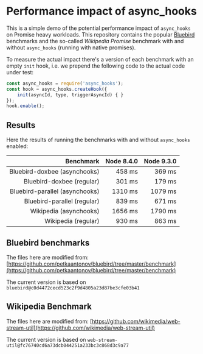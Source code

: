 # Performance impact of async_hooks

This is a simple demo of the potential performance impact of `async_hooks`
on Promise heavy workloads. This repository contains the popular
[Bluebird](https://github.com/petkaantonov/bluebird) benchmarks and the
so-called *Wikipedia Promise* benchmark with and
without `async_hooks` (running with native promises).

To measure the actual impact there's a version of each benchmark with
an empty `init` hook, i.e. we prepend the following code to the actual
code under test:

```js
const async_hooks = require('async_hooks');
const hook = async_hooks.createHook({
    init(asyncId, type, triggerAsyncId) { }
});
hook.enable();
```


## Results

Here the results of running the benchmarks with and without `async_hooks`
enabled:

| Benchmark                      | Node 8.4.0 | Node 9.3.0 |
| ------------------------------:| ----------:| ----------:|
| Bluebird-doxbee (asynchooks)   |     458 ms |     369 ms |
| Bluebird-doxbee (regular)      |     301 ms |     179 ms |
| Bluebird-parallel (asynchooks) |    1310 ms |    1079 ms |
| Bluebird-parallel (regular)    |     839 ms |     671 ms |
| Wikipedia (asynchooks)         |    1656 ms |    1790 ms |
| Wikipedia (regular)            |     930 ms |     863 ms |


## Bluebird benchmarks

The files here are modified from: [https://github.com/petkaantonov/bluebird/tree/master/benchmark](https://github.com/petkaantonov/bluebird/tree/master/benchmark)

The current version is based on `bluebird@c0d4472cecd523c2f9d4805a23d87be3cfe03b41`


## Wikipedia Benchmark

The files here are modified from: [https://github.com/wikimedia/web-stream-util](https://github.com/wikimedia/web-stream-util)

The current version is based on `web-stream-util@fc76740cd6a73dcb044251a233bc3c868d3c9a77`
